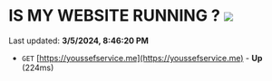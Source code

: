 # IS MY WEBSITE RUNNING ? [![](https://img.shields.io/static/v1?label=Sponsor&message=%E2%9D%A4&logo=GitHub&color=%23fe8e86)](https://github.com/sponsors/<username>)

Last updated: **3/5/2024, 8:46:20 PM**

- `GET` [https://youssefservice.me](https://youssefservice.me) - **Up** (224ms)
